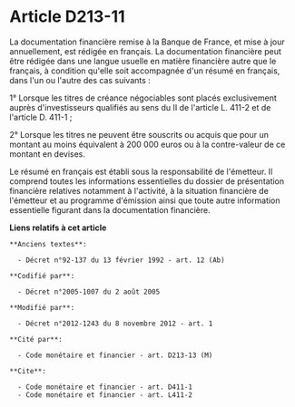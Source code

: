 # Article D213-11

La documentation financière remise à la Banque de France, et mise à jour annuellement, est rédigée en français. La
documentation financière peut être rédigée dans une langue usuelle en matière financière autre que le français, à condition
qu'elle soit accompagnée d'un résumé en français, dans l'un ou l'autre des cas suivants : 

1° Lorsque les titres de créance négociables sont placés exclusivement auprès d'investisseurs qualifiés au sens du II de
l'article L. 411-2 et de l'article D. 411-1 ; 

2° Lorsque les titres ne peuvent être souscrits ou acquis que pour un montant au moins équivalent à 200 000 euros ou à la
contre-valeur de ce montant en devises. 

Le résumé en français est établi sous la responsabilité de l'émetteur. Il comprend toutes les informations essentielles du
dossier de présentation financière relatives notamment à l'activité, à la situation financière de l'émetteur et au programme
d'émission ainsi que toute autre information essentielle figurant dans la documentation financière.

**Liens relatifs à cet article**

	**Anciens textes**:

	  - Décret n°92-137 du 13 février 1992 - art. 12 (Ab)

	**Codifié par**:

	  - Décret n°2005-1007 du 2 août 2005

	**Modifié par**:

	  - Décret n°2012-1243 du 8 novembre 2012 - art. 1

	**Cité par**:

	  - Code monétaire et financier - art. D213-13 (M)

	**Cite**:

	  - Code monétaire et financier - art. D411-1
	  - Code monétaire et financier - art. L411-2
